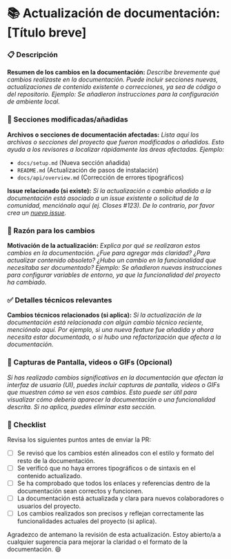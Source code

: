 # 📚 Actualización de documentación: [Título breve]

### 📋 Descripción

**Resumen de los cambios en la documentación:**
_Describe brevemente qué cambios realizaste en la documentación. Puede incluir secciones nuevas, actualizaciones de contenido existente o correcciones, ya sea de código o del repositorio._
_Ejemplo: Se añadieron instrucciones para la configuración de ambiente local._

### 🔧 Secciones modificadas/añadidas

**Archivos o secciones de documentación afectadas:**
_Lista aquí los archivos o secciones del proyecto que fueron modificados o añadidos. Esto ayuda a los revisores a localizar rápidamente las áreas afectadas._
_Ejemplo:_

- `docs/setup.md` (Nueva sección añadida)
- `README.md` (Actualización de pasos de instalación)
- `docs/api/overview.md` (Corrección de errores tipográficos)

**Issue relacionado (si existe):**
_Si la actualización o cambio añadido a la documentación está asociado a un issue existente o solicitud de la comunidad, menciónalo aquí (ej. Closes #123). De lo contrario, por favor crea un [nuevo issue][issue]._

### 📝 Razón para los cambios

**Motivación de la actualización:**
_Explica por qué se realizaron estos cambios en la documentación. ¿Fue para agregar más claridad? ¿Para actualizar contenido obsoleto? ¿Hubo un cambio en la funcionalidad que necesitaba ser documentado?_
_Ejemplo: Se añadieron nuevas instrucciones para configurar variables de entorno, ya que la funcionalidad del proyecto ha cambiado._

### ✅ Detalles técnicos relevantes

**Cambios técnicos relacionados (si aplica):**
_Si la actualización de la documentación está relacionada con algún cambio técnico reciente, menciónalo aquí. Por ejemplo, si una nueva feature fue añadida y ahora necesita estar documentada, o si hubo una refactorización que afecta a la documentación._

### 📸 Capturas de Pantalla, videos o GIFs (Opcional)

_Si has realizado cambios significativos en la documentación que afectan la interfaz de usuario (UI), puedes incluir capturas de pantalla, videos o GIFs que muestren cómo se ven esos cambios. Esto puede ser útil para visualizar cómo debería aparecer la documentación o una funcionalidad descrita. Si no aplica, puedes eliminar esta sección._

### 🔄 Checklist

Revisa los siguientes puntos antes de enviar la PR:

- [ ] Se revisó que los cambios estén alineados con el estilo y formato del resto de la documentación.
- [ ] Se verificó que no haya errores tipográficos o de sintaxis en el contenido actualizado.
- [ ] Se ha comprobado que todos los enlaces y referencias dentro de la documentación sean correctos y funcionen.
- [ ] La documentación está actualizada y clara para nuevos colaboradores o usuarios del proyecto.
- [ ] Los cambios realizados son precisos y reflejan correctamente las funcionalidades actuales del proyecto (si aplica).

Agradezco de antemano la revisión de esta actualización. Estoy abierto/a a cualquier sugerencia para mejorar la claridad o el formato de la documentación. 😄

[issue]: https://github.com/felixicaza/codepen-concept/issues/new
